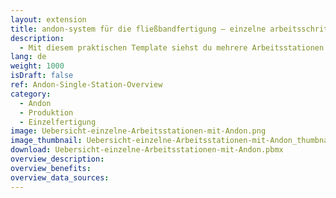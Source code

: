 ```yaml
---
layout: extension
title: andon-system für die fließbandfertigung – einzelne arbeitsschritte auf einem dashboard im blick behalten 
description: 
  - Mit diesem praktischen Template siehst du mehrere Arbeitsstationen auf einen Blick. So siehst du die Abläufe einzelner Arbeitsschritte, was zur Verbesserung deiner Prozesse beiträgt. Außerdem kannst du blitzschnell auf mögliche Probleme deiner Werker und Störungen der Maschinen an einem einzelnen Arbeitsplatz reagieren, um Verschwendung effizient zu minimieren. Dieses Template kann sowohl in der Produktion, z. B. in der Einzelfertigung oder Fließbandfertigung, als auch in der Montage verwendet werden. Jetzt Template herunterladen und ganz einfach Produktionsprozesse nachhaltig optimieren!
lang: de
weight: 1000
isDraft: false
ref: Andon-Single-Station-Overview
category:
  - Andon
  - Produktion
  - Einzelfertigung
image: Uebersicht-einzelne-Arbeitsstationen-mit-Andon.png
image_thumbnail: Uebersicht-einzelne-Arbeitsstationen-mit-Andon_thumbnail.png
download: Uebersicht-einzelne-Arbeitsstationen-mit-Andon.pbmx
overview_description:
overview_benefits:
overview_data_sources:
---
```

